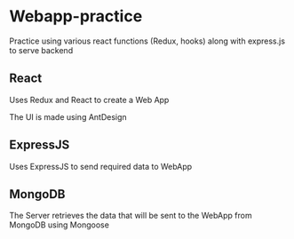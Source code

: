 # Webapp-practice

Practice using various react functions (Redux, hooks) along with express.js to serve backend

## React 

Uses Redux and React to create a Web App

The UI is made using AntDesign

## ExpressJS

Uses ExpressJS to send required data to WebApp

## MongoDB

The Server retrieves the data that will be sent to the WebApp from MongoDB using Mongoose
